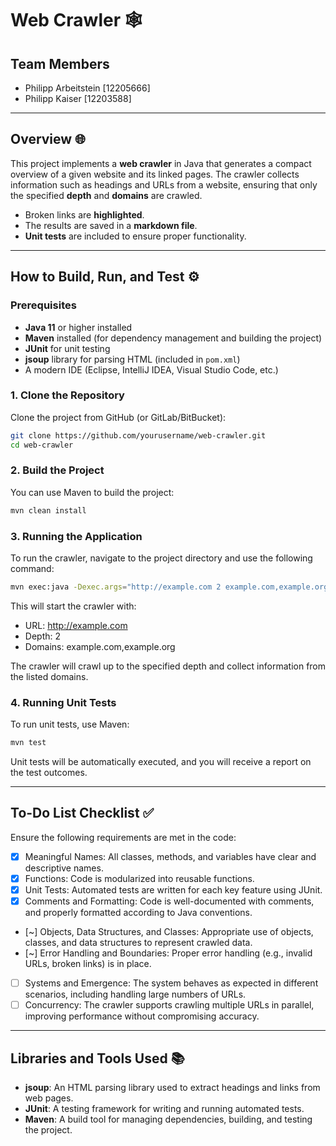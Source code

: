 # Web Crawler 🕸️
## Team Members
- Philipp Arbeitstein [12205666]
- Philipp Kaiser [12203588]

---

## Overview 🌐
This project implements a **web crawler** in Java that generates a compact overview of a given website and its linked pages. The crawler collects information such as headings and URLs from a website, ensuring that only the specified **depth** and **domains** are crawled.

- Broken links are **highlighted**.
- The results are saved in a **markdown file**.
- **Unit tests** are included to ensure proper functionality. 

---

## How to Build, Run, and Test ⚙️

### Prerequisites 
- **Java 11** or higher installed 
- **Maven** installed (for dependency management and building the project) 
- **JUnit** for unit testing 
- **jsoup** library for parsing HTML (included in `pom.xml`) 
- A modern IDE (Eclipse, IntelliJ IDEA, Visual Studio Code, etc.)


### 1. Clone the Repository 
Clone the project from GitHub (or GitLab/BitBucket):

```bash
git clone https://github.com/yourusername/web-crawler.git
cd web-crawler
```

### 2. Build the Project
You can use Maven to build the project:

```bash
mvn clean install
```

### 3. Running the Application
To run the crawler, navigate to the project directory and use the following command:

```bash
mvn exec:java -Dexec.args="http://example.com 2 example.com,example.org"
```

This will start the crawler with:
- URL: http://example.com
- Depth: 2
- Domains: example.com,example.org

The crawler will crawl up to the specified depth and collect information from the listed domains.


### 4. Running Unit Tests
To run unit tests, use Maven:

```bash
mvn test
```

Unit tests will be automatically executed, and you will receive a report on the test outcomes.


---
## To-Do List Checklist ✅
Ensure the following requirements are met in the code:
- [x] Meaningful Names: All classes, methods, and variables have clear and descriptive names.
- [x] Functions: Code is modularized into reusable functions.
- [x] Unit Tests: Automated tests are written for each key feature using JUnit.
- [x] Comments and Formatting: Code is well-documented with comments, and properly formatted according to Java conventions.
- [~] Objects, Data Structures, and Classes: Appropriate use of objects, classes, and data structures to represent crawled data.
- [~] Error Handling and Boundaries: Proper error handling (e.g., invalid URLs, broken links) is in place.
- [ ] Systems and Emergence: The system behaves as expected in different scenarios, including handling large numbers of URLs.
- [ ] Concurrency: The crawler supports crawling multiple URLs in parallel, improving performance without compromising accuracy.

---
## Libraries and Tools Used 📚
- **jsoup**: An HTML parsing library used to extract headings and links from web pages.
- **JUnit**: A testing framework for writing and running automated tests.
- **Maven**: A build tool for managing dependencies, building, and testing the project.

